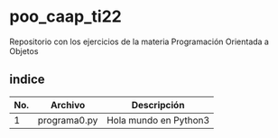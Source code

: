 # poo_caap_ti22
Repositorio con los ejercicios de la materia Programación Orientada a Objetos

## indice

|No.|Archivo|Descripción|
|--|--|--|
|1|programa0.py|Hola mundo en Python3|
